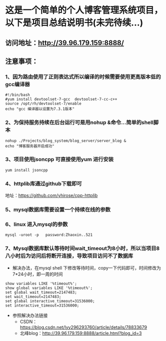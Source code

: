 # 这是一个简单的个人博客管理系统项目，以下是项目总结说明书(未完待续...)

## 访问地址：http://39.96.179.159:8888/

## 注意事项：
### 1、因为路由使用了正则表达式所以编译的时候需要使用更高版本低的gcc编译器
```
#!/bin/bash    
#yum install devtoolset-7-gcc  devtoolset-7-cc-c++  
source /opt/rh/devtoolset-7/enable                                                                                               
echo "gcc 编译器以设置为7.3.1版本"
```
### 2、为保持服务持续在后台运行可是用nohup &命令...简单的shell脚本
```
nohup ./Projects/blog_system/blog_server/server_blog &
echo "博客服务器开启成功"
```

### 3、项目使用jsoncpp 可直接使用yum 进行安装
``` yum install jsoncpp ```

### 4、httplib库通过github下载即可
地址：https://github.com/yhirose/cpp-httplib

### 5、mysql数据库需要设置一个持续在线的参数

### 6、linux 进入mysql的参数
```mysql -uroot -p   password:Zhaoxin..521```

### 7、Mysql数据库默认等待时间wait_timeout为8小时，所以当项目8八小时后为访问后将断开连接，导致项目访问不了数据库
* 解决办法，在mysql shell 下修改等待时间，copy一下代码即可，时间修改为7*24小时，即一周的时间
```
show variables LIKE '%timeout%';
show global variables LIKE '%timeout%';
set global wait_timeout=2147483;
set wait_timeout=2147483;
set global interactive_timeout=31536000;
set interactive_timeout=31536000;
```
* 参照解决办法链接
  * CSDN：https://blog.csdn.net/lyy296293760/article/details/78833679
  * 北峰blog：http://39.96.179.159:8888/article.html?blog_id=3
